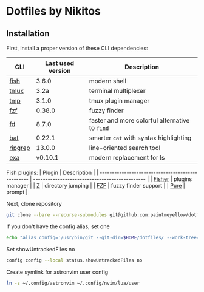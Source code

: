 # Dotfiles by Nikitos

## Installation

First, install a proper version of these CLI dependencies:

| CLI                                               | Last used version        | Description                                    |
| ------------------------------------------------- | ------------------------ | ---------------------------------------------- |
| [fish](https://github.com/fish-shell/fish-shell)  | 3.6.0                    | modern shell                                   |
| [tmux](https://github.com/tmux/tmux/)             | 3.2a                     | terminal multiplexer                           |
| [tmp](https://github.com/tmux-plugins/tpm)        | 3.1.0                    | tmux plugin manager                            |
| [fzf](https://github.com/junegunn/fzf)            | 0.38.0                   | fuzzy finder                                   |
| [fd](https://github.com/sharkdp/fd)               | 8.7.0                    | faster and more colorful alternative to `find` |
| [bat](https://github.com/sharkdp/bat)             | 0.22.1                   | smarter `cat` with syntax highlighting         |
| [ripgrep](https://github.com/BurntSushi/ripgrep)  | 13.0.0                   | line-oriented search tool                      |
| [exa](https://github.com/ogham/exa)               | v0.10.1                  | modern replacement for ls                      |

Fish plugins:
| Plugin                                            | Description                                    |
| ------------------------------------------------- | ---------------------------------------------- |
| [Fisher](https://github.com/jorgebucaran/fisher)  | plugins manager                                |
| [Z](https://github.com/jethrokuan/z)              | directory jumping                              |
| [FZF](https://github.com/PatrickF1/fzf.fish)      | fuzzy finder support                           |
| [Pure](https://github.com/pure-fish/pure)         | prompt                                         |

Next, clone repository 

```bash
git clone --bare --recurse-submodules git@github.com:paintmeyellow/dotfiles.git $HOME/dotfiles
```
If you don't have the config alias, set one
```bash
echo "alias config='/usr/bin/git --git-dir=$HOME/dotfiles/ --work-tree=$HOME'" >> $HOME/.bashrc
```

Set showUntrackedFiles no
```bash
config config --local status.showUntrackedFiles no
```

Create symlink for astronvim user config
```bash
ln -s ~/.config/astronvim ~/.config/nvim/lua/user
```
